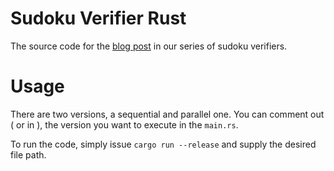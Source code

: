 # Sudoku Verifier Rust

The source code for the [blog post](https://example.com) in our series of sudoku verifiers.

# Usage
There are two versions, a sequential and parallel one.
You can comment out ( or in ), the version you want to execute in the `main.rs`.

To run the code, simply issue `cargo run --release` and supply the desired file path.


